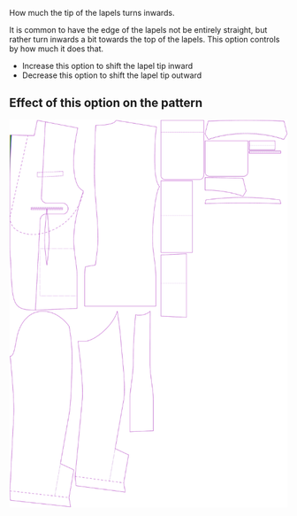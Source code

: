 How much the tip of the lapels turns inwards.

It is common to have the edge of the lapels not be entirely straight, but rather turn inwards a bit towards the top of the lapels. This option controls by how much it does that.

-   Increase this option to shift the lapel tip inward
-   Decrease this option to shift the lapel tip outward

## Effect of this option on the pattern

![This image shows the effect of this option by superimposing several variants that have a different value for this option](jaeger_lapelreduction_sample.svg "Effect of this option on the pattern")
